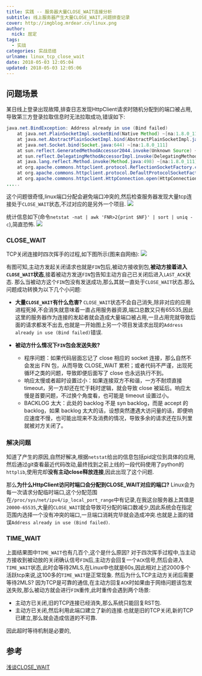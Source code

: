```yaml
---
title: 实践 -- 服务器大量CLOSE_WAIT连接分析
subtitle: 线上服务器产生大量CLOSE_WAIT,问题排查记录
cover: http://imgblog.mrdear.cn/linux.png
author: 
  nick: 屈定
tags:
  - 实战
categories: 实战总结
urlname: linux_tcp_close_wait
date: 2018-05-03 12:05:04
updated: 2018-05-03 12:05:06
---
```


## 问题场景
某日线上登录出现故障,排查日志发现HttpClient请求时随机分配到的端口被占用,导致第三方登录拉取信息时无法拉取成功,错误如下:
```java
java.net.BindException: Address already in use (Bind failed)
	at java.net.PlainSocketImpl.socketBind(Native Method) ~[na:1.8.0_111]
	at java.net.AbstractPlainSocketImpl.bind(AbstractPlainSocketImpl.java:387) ~[na:1.8.0_111]
	at java.net.Socket.bind(Socket.java:644) ~[na:1.8.0_111]
	at sun.reflect.GeneratedMethodAccessor2044.invoke(Unknown Source) ~[na:na]
	at sun.reflect.DelegatingMethodAccessorImpl.invoke(DelegatingMethodAccessorImpl.java:43) ~[na:1.8.0_111]
	at java.lang.reflect.Method.invoke(Method.java:498) ~[na:1.8.0_111]
	at org.apache.commons.httpclient.protocol.ReflectionSocketFactory.createSocket(ReflectionSocketFactory.java:139) ~[commons-httpclient-3.1.jar:na]
	at org.apache.commons.httpclient.protocol.DefaultProtocolSocketFactory.createSocket(DefaultProtocolSocketFactory.java:125) ~[commons-httpclient-3.1.jar:na]
	at org.apache.commons.httpclient.HttpConnection.open(HttpConnection.java:707) ~[commons-httpclient-3.1.jar:na]
.....
```
这个问题很奇怪,linux端口分配会避免端口冲突的,然后检查服务器发现大量tcp连接处于`CLOSE_WAIT`状态,不过对应的是另外一个项目.
![](http://imgblog.mrdear.cn/1525269130.png?imageMogr2/thumbnail/!100p)

统计信息如下(命令`netstat -nat | awk 'FNR>2{print $NF}' | sort | uniq -c`),简直恐怖.
![](http://imgblog.mrdear.cn/1525269198.png?imageMogr2/thumbnail/!100p)

### CLOSE_WAIT
TCP关闭连接时四次挥手的过程,如下图所示(图来自网络):
![](http://imgblog.mrdear.cn/1525269601.png?imageMogr2/thumbnail/!100p)

有图可知,主动方发起关闭请求也就是`FIN`包后,被动方接收到包,**被动方接着进入`CLOSE_WAIT`状态**,接着被动方发送`FIN`包告知主动方自己已关闭后进入`LAST_ACK`状态.
那么当被动方这个`FIN`包没有发送成功,那么其就一直处于`CLOSE_WAIT`状态.那么问题成功转换为以下几个小问题:
- **大量`CLOSE_WAIT`有什么危害?**
 `CLOSE_WAIT`状态不会自己消失,除非对应的应用进程死掉,不会消失就意味着一直占用服务器资源,端口总数又只有65535,因此这里的服务器作为连接的发起者就会造成大量端口被占用,一旦占用完就导致后面的请求都发不出去,也就是一开始图上另一个项目发请求出现的`Address already in use (Bind failed)`错误.

- **被动方什么情况下`FIN`包会发送失败?**
    - 程序问题：如果代码层面忘记了 close 相应的 socket 连接，那么自然不会发出 FIN 包，从而导致 CLOSE_WAIT 累积；或者代码不严谨，出现死循环之类的问题，导致即便后面写了 close 也永远执行不到。
    - 响应太慢或者超时设置过小：如果连接双方不和谐，一方不耐烦直接 timeout，另一方却还在忙于耗时逻辑，就会导致 close 被延后。响应太慢是首要问题，不过换个角度看，也可能是 timeout 设置过小。
    - BACKLOG 太大：此处的 backlog 不是 syn backlog，而是 accept 的 backlog，如果 backlog 太大的话，设想突然遭遇大访问量的话，即便响应速度不慢，也可能出现来不及消费的情况，导致多余的请求还在队列里就被对方关闭了。

### 解决问题
知道了产生的原因,自然好解决,根据`netstat`给出的信息包括pid定位到具体的应用,然后通过git查看最近代码改动,最终找到之前上线的一段代码使用了python的`httplib`,使用完却**没有主动close释放连接**,因此出现了这个问题.

那么**为什么HttpClient访问时端口会分配到CLOSE_WAIT对应的端口?**
Linux会为每一次请求分配临时端口,这个分配范围在`/proc/sys/net/ipv4/ip_local_port_range`中有记录,在我这台服务器上其值是`20000-65535`,大量的`CLOSE_WAIT`就会导致可分配的端口数减少,因此系统会在指定范围内选择一个没有冲突的端口,一旦端口消耗完毕就会造成冲突.也就是上面的错误`Address already in use (Bind failed)`.

### TIME_WAIT
上面结果图中`TIME_WAIT`也有几百个,这个是什么原因?
对于四次挥手过程中,当主动方接收到被动放的关闭确认信号`FIN`后,主动方会回复一个`ACK`信号,然后会进入`TIME_WAIT`状态,此时会等待2MLS,在Linux中也就是60s,因此相对上述2000多个活跃tcp来说,这100多的`TIME_WAIT`是正常现象.
然后为什么TCP主动方关闭后需要等待2MLS?
因为TCP是可靠的通信,在主动方回复`ACK`时如果由于网络问题该包发送失败,那么被动方就会进行`FIN`重传,此时重传会遇到两个场景:
- 主动方已关闭,旧的TCP连接已经消失,那么系统只能回复RST包.
- 主动方已关闭,然后利用此端口建立了新的连接.也就是旧的TCP关闭,新的TCP已建立,那么就会造成信道的不可靠.

因此超时等待机制是必要的,

## 参考
[浅谈CLOSE_WAIT](https://huoding.com/2016/01/19/488)
